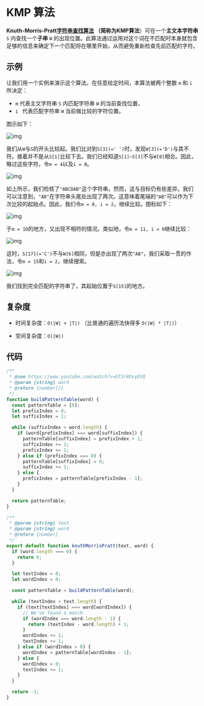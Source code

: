 # KMP 算法

**Knuth-Morris-Pratt[字符串查找算法](https://zh.wikipedia.org/wiki/字符串查找算法) **（简称为**KMP算法**）可在一个**主文本字符串** `S` 内查找一个**子串** `W` 的出现位置。此算法通过运用对这个词在不匹配时本身就包含足够的信息来确定下一个匹配将在哪里开始，从而避免重新检查先前匹配的字符。

## 示例

让我们用一个实例来演示这个算法。在任意给定时间，本算法被两个整数 `m` 和 `i` 所决定：

- `m` 代表主文字符串 `S` 内匹配字符串 `W` 的当前查找位置，
- `i ` 代表匹配字符串 `W` 当前做比较的字符位置。

图示如下：

![img](https://img.imyangyong.com/blog/2020-07-09%2020-29-15.png)

我们从`W`与`S`的开头比较起。我们比对到`S[3](=' ')`时，发现`W[3](='D')`与其不符。接着并不是从`S[1]`比较下去。我们已经知道`S[1]~S[3]`不与`W[0]`相合。因此，略过这些字符，令`m = 4`以及`i = 0`。

![img](https://img.imyangyong.com/blog/2020-07-09%2020-30-11.png)

如上所示，我们检核了`"ABCDAB"`这个字符串。然而，这与目标仍有些差异。我们可以注意到，`"AB"`在字符串头尾处出现了两次。这意味着尾端的`"AB"`可以作为下次比较的起始点。因此，我们令`m = 8, i = 2`，继续比较。图标如下：

![img](https://img.imyangyong.com/blog/2020-07-09%2020-30-54.png)

于`m = 10`的地方，又出现不相符的情况。类似地，令`m = 11, i = 0`继续比较：

![img](https://img.imyangyong.com/blog/2020-07-09%2020-31-36.png)

这时，`S[17](='C')`不与`W[6]`相同，但是亦出现了两次`"AB"`，我们采取一贯的作法，令`m = 15`和`i = 2`，继续搜索。

![img](https://img.imyangyong.com/blog/2020-07-09%2020-32-16.png)

我们找到完全匹配的字符串了，其起始位置于`S[15]`的地方。

## 复杂度

- 时间复杂度：`O(|W| + |T|)` （比普通的遍历法快得多 `O(|W| * |T|)`）

- 空间复杂度：`O(|W|)`

## 代码

```javascript
/**
 * @see https://www.youtube.com/watch?v=GTJr8OvyEVQ
 * @param {string} word
 * @return {number[]}
 */
function buildPatternTable(word) {
  const patternTable = [0];
  let prefixIndex = 0;
  let suffixIndex = 1;

  while (suffixIndex < word.length) {
    if (word[prefixIndex] === word[suffixIndex]) {
      patternTable[suffixIndex] = prefixIndex + 1;
      suffixIndex += 1;
      prefixIndex += 1;
    } else if (prefixIndex === 0) {
      patternTable[suffixIndex] = 0;
      suffixIndex += 1;
    } else {
      prefixIndex = patternTable[prefixIndex - 1];
    }
  }

  return patternTable;
}

/**
 * @param {string} text
 * @param {string} word
 * @return {number}
 */
export default function knuthMorrisPratt(text, word) {
  if (word.length === 0) {
    return 0;
  }

  let textIndex = 0;
  let wordIndex = 0;

  const patternTable = buildPatternTable(word);

  while (textIndex < text.length) {
    if (text[textIndex] === word[wordIndex]) {
      // We've found a match.
      if (wordIndex === word.length - 1) {
        return (textIndex - word.length) + 1;
      }
      wordIndex += 1;
      textIndex += 1;
    } else if (wordIndex > 0) {
      wordIndex = patternTable[wordIndex - 1];
    } else {
      wordIndex = 0;
      textIndex += 1;
    }
  }

  return -1;
}
```

